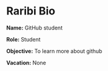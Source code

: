 # Raribi Bio

**Name:** GitHub student

**Role:** Student

**Objective:** To learn more about github

**Vacation:** None
